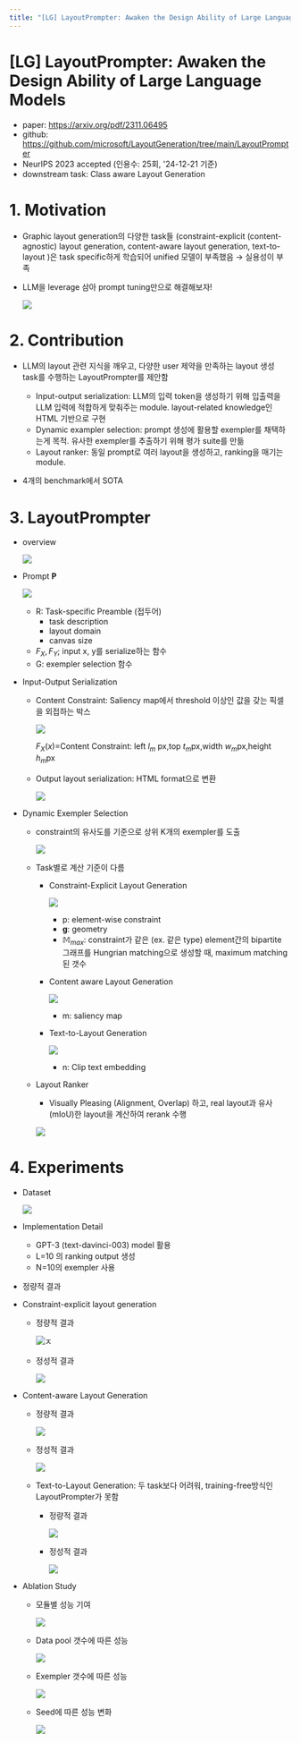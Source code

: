 ```yaml
---
title: "[LG] LayoutPrompter: Awaken the Design Ability of Large Language Models"
---
```

# [LG] LayoutPrompter: Awaken the Design Ability of Large Language Models

- paper: https://arxiv.org/pdf/2311.06495
- github: https://github.com/microsoft/LayoutGeneration/tree/main/LayoutPrompter
- NeurIPS 2023 accepted (인용수: 25회, '24-12-21 기준)
- downstream task: Class aware Layout Generation

# 1. Motivation

- Graphic layout generation의 다양한 task들 (constraint-explicit (content-agnostic) layout generation, content-aware layout generation, text-to-layout )은 task specific하게 학습되어 unified 모델이 부족했음 $\to$ 실용성이 부족

- LLM을 leverage 삼아 prompt tuning만으로 해결해보자!

  ![](../images/2024-07-02/image-20240704163819182.png)

# 2. Contribution

- LLM의 layout 관련 지식을 깨우고, 다양한 user 제약을 만족하는 layout 생성 task를 수행하는 LayoutPrompter를 제안함
  - Input-output serialization: LLM의 입력 token을 생성하기 위해 입출력을 LLM 입력에 적합하게 맞춰주는 module. layout-related knowledge인 HTML 기반으로 구현
  - Dynamic exampler selection: prompt 생성에 활용할 exempler를 채택하는게 목적. 유사한 exempler를 추출하기 위해 평가 suite를 만듦
  - Layout ranker: 동일 prompt로 여러 layout을 생성하고, ranking을 매기는 module.

- 4개의 benchmark에서 SOTA

# 3. LayoutPrompter

- overview

  ![](../images/2024-12-15/image-20241221191334275.png)

- Prompt **P**

   ![](../images/2024-12-15/image-20241221192927798.png)

  - R: Task-specific Preamble (접두어)
    - task description
    - layout domain
    - canvas size
  - $F_X, F_Y$; input x, y를 serialize하는 함수
  - G: exempler selection 함수

- Input-Output Serialization 

  - Content Constraint: Saliency map에서 threshold 이상인 값을 갖는 픽셀을 외접하는 박스

    ![](../images/2024-12-15/image-20241221193339896.png)

    $F_X(x)$=Content Constraint: left $l_m$ px,top $t_m$px,width $w_m$px,height $h_m$px

  - Output layout serialization: HTML format으로 변환

    ![](../images/2024-12-15/image-20241221193507198.png)

- Dynamic Exempler Selection

  - constraint의 유사도를 기준으로 상위 K개의 exempler를 도출

    ![](../images/2024-12-15/image-20241221195349399.png)

  - Task별로 계산 기준이 다름

    - Constraint-Explicit Layout Generation
  
      ![](../images/2024-12-15/image-20241221195518031.png)
  
      - p: element-wise constraint
      - **g**: geometry
      - $\mathbb{M}_{max}$: constraint가 같은 (ex. 같은 type) element간의 bipartite 그래프를 Hungrian matching으로 생성할 때, maximum matching된 갯수
  
    - Content aware Layout Generation
  
      ![](../images/2024-12-15/image-20241221195815662.png)
  
      - m: saliency map
  
    - Text-to-Layout Generation
  
      ![](../images/2024-12-15/image-20241221195846572.png)
  
      - n: Clip text embedding
  
  - Layout Ranker
  
    - Visually Pleasing (Alignment, Overlap) 하고, real layout과 유사 (mIoU)한 layout을 계산하여 rerank 수행
  
    ![](../images/2024-12-15/image-20241221195926376.png)

# 4. Experiments

- Dataset

  ![](../images/2024-12-15/image-20241221200031175.png)

- Implementation Detail

  - GPT-3 (text-davinci-003) model 활용
  - L=10 의 ranking output 생성
  - N=10의 exempler 사용

- 정량적 결과

- Constraint-explicit layout generation

  - 정량적 결과

    ![ㅈ](../images/2024-12-15/image-20241221200202193.png)

  - 정성적 결과

    ![](../images/2024-12-15/image-20241221200236492.png)

- Content-aware Layout Generation

  - 정량적 결과

    ![](../images/2024-12-15/image-20241221200309048.png)

  - 정성적 결과

    ![](../images/2024-12-15/image-20241221200318751.png)

  - Text-to-Layout Generation: 두 task보다 어려워, training-free방식인 LayoutPrompter가 못함

    - 정량적 결과

      ![](../images/2024-12-15/image-20241221200404779.png)

    - 정성적 결과

      ![](../images/2024-12-15/image-20241221200416869.png)

- Ablation Study

  - 모듈별 성능 기여

    ![](../images/2024-12-15/image-20241221200512904.png)

  - Data pool 갯수에 따른 성능

    ![](../images/2024-12-15/image-20241221200539615.png)

  - Exempler 갯수에 따른 성능

    ![](../images/2024-12-15/image-20241221200625787.png)

  - Seed에 따른 성능 변화

    ![](../images/2024-12-15/image-20241221200700713.png)
